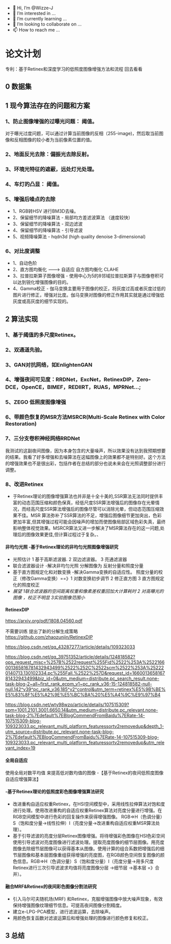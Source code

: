 - 👋 Hi, I’m @Wizze-J
- 👀 I’m interested in ...
- 🌱 I’m currently learning ...
- 💞️ I’m looking to collaborate on ...
- 📫 How to reach me ...

<!---
Wizze-J/Wizze-J is a ✨ special ✨ repository because its `README.md` (this file) appears on your GitHub profile.
You can click the Preview link to take a look at your changes.
--->

# 论文计划

专利：基于Retinex和深度学习的低照度图像增强方法和流程  回去看看

## 0 数据集

## 1 现今算法存在的问题和方案
### 1、防止图像增强的过曝光问题： 阈值。
对于曝光过度问题，可以通过计算当前图像的反相（255-image)，然后取当前图像和反相图像的较小者为当前像素位置的值。
### 2、地面反光去除：偏振光去除反射。

### 3、环境光特征的遮蔽，远处灯光处理。

### 4、车灯的凸显：  阈值。

### 5、增强后噪点的去除
* 1、RGB转HSV 进行BM3D去噪。
* 2、保留细节的降噪算法 - 局部均方差滤波算法 （速度较快）
* 3、保留细节的降噪算法 - 双边滤波
* 4、保留细节的降噪算法 - 引导滤波
* 5、视频降噪算法 - hqdn3d (high quality denoise 3-dimensional)

### 6、对比度调整
* 1、自动色阶
* 2、直方图均衡化 --->  自适应 自方图均衡化 CLAHE
* 3、拉普拉斯算子图像增强  -  使用中心为5的8邻域拉普拉斯算子与图像卷积可以达到锐化增强图像的目的。
* 4、Gamma校正 - 伽马变换主要用于图像的校正，将灰度过高或者灰度过低的图片进行修正，增强对比度。伽马变换对图像的修正作用其实就是通过增强低灰度或高灰度的细节实现的。

## 2 算法实现
### 1、基于阈值的多尺度Retinex。

### 2、双通道先验。

### 3、GAN对抗网络，如EnlightenGAN

### 4、增强夜间可见度：RRDNet，ExcNet，RetinexDIP，Zero-DCE，OpenCE，BIMEF，REDIIRT，RUAS，MPRNet...;

### 5、ZEGO 低照度图像增强

### 6、带颜色恢复的MSR方法MSRCR(Multi-Scale Retinex with Color Restoration)

### 7、三分支卷积神经网络RRDNet
我测试的这副夜间图像，因为本身包含的大量噪声，所以效果没有达到我预期想要的结果。我看了好多增强和去噪算法在这幅图像上的效果都不是特别好。这个方法的增强效果也不是很出彩，包括作者在总结的部分也说未来会在光照调整部分进行调整。

### 8、改进Retinex

* 于Retinex理论的图像增强算法也并非是十全十美的,SSR算法无法同时提供丰富的动态范围压缩和颜色保真，经低尺度SSR算法增强后的图像存在光晕情况，而经高尺度SSR算法增强后的图像尽管可以消除光晕，但动态范围压缩效果不佳。MSR 算法弥补了SSR算法的不足，增强后图像细节更加突出，色彩更加丰富,但其增强过程可能会因噪声的增加而使图像局部区域色彩失真，最终影响整体视觉效果。MSRCR算法又进一步解决了MSR算法存在的这一问题,处理后的图像效果更佳,但计算过程过于复杂。、

#### 非均匀光照 -基于Retinex理论的非均匀光照图像增强研究
* 光照估计
1 基于高斯滤波器. 2 双边滤波器。 3 亮通滤波器
* 联合滤波器设计  -解决非均匀光照
分解图像为 反射分量和照度分量
* 基于直方图规定化和对数变换   -解决Gamma变换的自适应性。
照度分量的校正（修改Gamma变换）==》1 对数变换初步调节   2 修正直方图   3 直方图规定化的照度校正
* *展望  1联合滤波器的空间距离权重和像素差权重回加大计算耗时   2 对高曝光的图像 ，校正不明显    3实验图像范围小*

#### RetinexDIP

https://arxiv.org/pdf/1808.04560.pdf

不需要训练 提出了新的分解生成策略
https://github.com/zhaozunjin/RetinexDIP

https://blog.csdn.net/qq_43287277/article/details/109323033

https://blog.csdn.net/qq_39751352/article/details/124818582?ops_request_misc=%257B%2522request%255Fid%2522%253A%2522166001365816781432943499%2522%252C%2522scm%2522%253A%252220140713.130102334.pc%255Fall.%2522%257D&request_id=166001365816781432943499&biz_id=0&utm_medium=distribute.pc_search_result.none-task-blog-2~all~first_rank_ecpm_v1~pc_rank_v36-15-124818582-null-null.142^v39^pc_rank_v36,185^v2^control&utm_term=retinex%E5%9B%BE%E5%83%8F%E5%A2%9E%E5%BC%BA%20%E5%A4%9C%E9%97%B4

https://blog.csdn.net/wty98wzq/article/details/107515309?spm=1001.2101.3001.6650.14&utm_medium=distribute.pc_relevant.none-task-blog-2%7Edefault%7EBlogCommendFromBaidu%7ERate-14-107515309-blog-109323033.pc_relevant_multi_platform_featuressortv2removedup&depth_1-utm_source=distribute.pc_relevant.none-task-blog-2%7Edefault%7EBlogCommendFromBaidu%7ERate-14-107515309-blog-109323033.pc_relevant_multi_platform_featuressortv2removedup&utm_relevant_index=19

#### 全局自适应
使用全局对数平均值 来提高低对数均值的图像 -【基于Retinex的夜间低照度图像自适应增强算法】

####  -基于Retinex理论的低照度彩色图像增强算法研究
* 改进重构自适应权重Retinex，在HSI空间模型中，采用线性拉伸算法对饱和度进行处理。使用改进重构的自适应权重Retinex算法对亮度分量进行增强。在RGB空间模型中进行色彩的回复操作来获得增强图像。  RGB=>H（色调分量）S（饱和度分量->线性拉伸）I（亮度分量->改进重构自适应权重MSR算法处理）。
* 基于引导滤波的亮度分层Retinex图像增强。将待增强彩色图像在HSI色彩空间使用引导滤波对亮度图像进行滤波处理。提取亮度图像的细节层图像。用亮度图像去除细节层图像可以获得基本从图像。使用计算的组合系数把增强后的细节层图像和基本层图像重组获得增强的亮度图，在RGB颜色空间恢复图像的颜色信息。RGB=>H（色调分量）S（饱和度分量）I（亮度分量->用多尺度Retinex进行三次引导滤波求均值将亮度图像分层 ->细节层  ->基本层    =》合并）。

#### 融合MRF&Retinex的夜间彩色图像分割法研究
* 引入马尔可夫随机场(MRF) 和Retinex，克服增强图像中放大噪声现象，有效保持增强图像纹理细节信息。可提高夜间图像分割精度。
* 建立e-LPG-PCA模型，进行滤波运算，去除噪声。
* 用颜色恢复函数对滤波运算后和增强处理的图像进行颜色修复和校正。
## 3 总结

